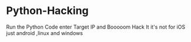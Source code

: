 # Python-Hacking
Run the Python Code enter Target IP and Booooom Hack It it's not for iOS just android ,linux and windows

